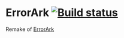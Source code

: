 ErrorArk [![Build status](https://ci.appveyor.com/api/projects/status/mhw2r75d4olu4yhv)](https://ci.appveyor.com/project/Walkman100/misc)
===========

Remake of [ErrorArk](https://github.com/Walkman100/Misc/blob/master/Binaries/Error.exe)